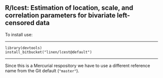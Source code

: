 ## R/lcest: Estimation of location, scale, and correlation parameters for bivariate left-censored data

To install use:

-----
    library(devtools)
    install_bitbucket("linen/lcest@default")
-----

Since this is a Mercurial respository we have to use a different
reference name from the Git default (`"master"`).